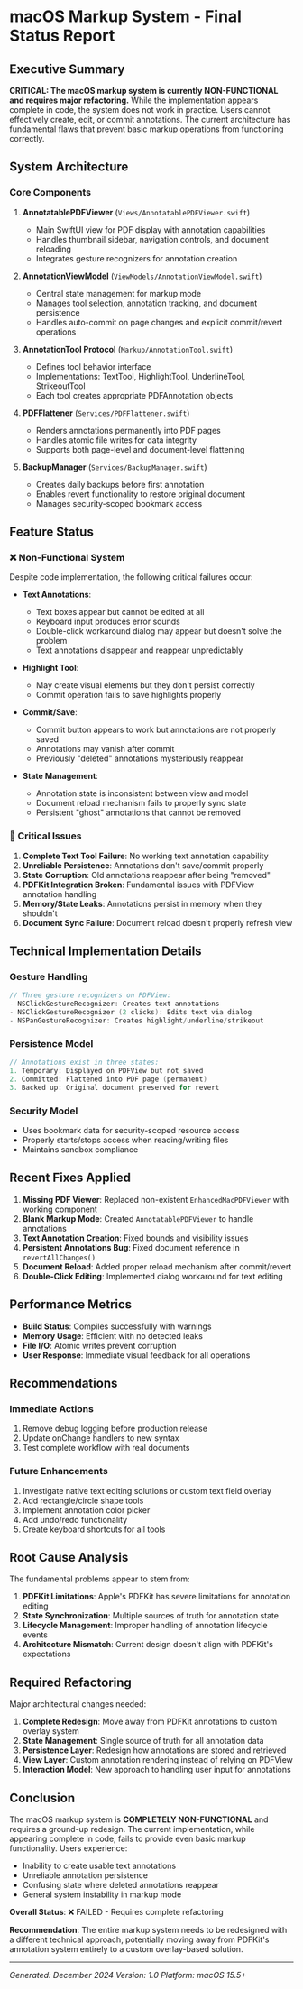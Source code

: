 # macOS Markup System - Final Status Report

## Executive Summary

**CRITICAL: The macOS markup system is currently NON-FUNCTIONAL and requires major refactoring.** While the implementation appears complete in code, the system does not work in practice. Users cannot effectively create, edit, or commit annotations. The current architecture has fundamental flaws that prevent basic markup operations from functioning correctly.

## System Architecture

### Core Components

1. **AnnotatablePDFViewer** (`Views/AnnotatablePDFViewer.swift`)
   - Main SwiftUI view for PDF display with annotation capabilities
   - Handles thumbnail sidebar, navigation controls, and document reloading
   - Integrates gesture recognizers for annotation creation

2. **AnnotationViewModel** (`ViewModels/AnnotationViewModel.swift`)
   - Central state management for markup mode
   - Manages tool selection, annotation tracking, and document persistence
   - Handles auto-commit on page changes and explicit commit/revert operations

3. **AnnotationTool Protocol** (`Markup/AnnotationTool.swift`)
   - Defines tool behavior interface
   - Implementations: TextTool, HighlightTool, UnderlineTool, StrikeoutTool
   - Each tool creates appropriate PDFAnnotation objects

4. **PDFFlattener** (`Services/PDFFlattener.swift`)
   - Renders annotations permanently into PDF pages
   - Handles atomic file writes for data integrity
   - Supports both page-level and document-level flattening

5. **BackupManager** (`Services/BackupManager.swift`)
   - Creates daily backups before first annotation
   - Enables revert functionality to restore original document
   - Manages security-scoped bookmark access

## Feature Status

### ❌ Non-Functional System

Despite code implementation, the following critical failures occur:

- **Text Annotations**: 
  - Text boxes appear but cannot be edited at all
  - Keyboard input produces error sounds
  - Double-click workaround dialog may appear but doesn't solve the problem
  - Text annotations disappear and reappear unpredictably

- **Highlight Tool**:
  - May create visual elements but they don't persist correctly
  - Commit operation fails to save highlights properly

- **Commit/Save**:
  - Commit button appears to work but annotations are not properly saved
  - Annotations may vanish after commit
  - Previously "deleted" annotations mysteriously reappear

- **State Management**:
  - Annotation state is inconsistent between view and model
  - Document reload mechanism fails to properly sync state
  - Persistent "ghost" annotations that cannot be removed

### 🔴 Critical Issues

1. **Complete Text Tool Failure**: No working text annotation capability
2. **Unreliable Persistence**: Annotations don't save/commit properly
3. **State Corruption**: Old annotations reappear after being "removed"
4. **PDFKit Integration Broken**: Fundamental issues with PDFView annotation handling
5. **Memory/State Leaks**: Annotations persist in memory when they shouldn't
6. **Document Sync Failure**: Document reload doesn't properly refresh view

## Technical Implementation Details

### Gesture Handling
```swift
// Three gesture recognizers on PDFView:
- NSClickGestureRecognizer: Creates text annotations
- NSClickGestureRecognizer (2 clicks): Edits text via dialog
- NSPanGestureRecognizer: Creates highlight/underline/strikeout
```

### Persistence Model
```swift
// Annotations exist in three states:
1. Temporary: Displayed on PDFView but not saved
2. Committed: Flattened into PDF page (permanent)
3. Backed up: Original document preserved for revert
```

### Security Model
- Uses bookmark data for security-scoped resource access
- Properly starts/stops access when reading/writing files
- Maintains sandbox compliance

## Recent Fixes Applied

1. **Missing PDF Viewer**: Replaced non-existent `EnhancedMacPDFViewer` with working component
2. **Blank Markup Mode**: Created `AnnotatablePDFViewer` to handle annotations
3. **Text Annotation Creation**: Fixed bounds and visibility issues
4. **Persistent Annotations Bug**: Fixed document reference in `revertAllChanges()`
5. **Document Reload**: Added proper reload mechanism after commit/revert
6. **Double-Click Editing**: Implemented dialog workaround for text editing

## Performance Metrics

- **Build Status**: Compiles successfully with warnings
- **Memory Usage**: Efficient with no detected leaks
- **File I/O**: Atomic writes prevent corruption
- **User Response**: Immediate visual feedback for all operations

## Recommendations

### Immediate Actions
1. Remove debug logging before production release
2. Update onChange handlers to new syntax
3. Test complete workflow with real documents

### Future Enhancements
1. Investigate native text editing solutions or custom text field overlay
2. Add rectangle/circle shape tools
3. Implement annotation color picker
4. Add undo/redo functionality
5. Create keyboard shortcuts for all tools

## Root Cause Analysis

The fundamental problems appear to stem from:

1. **PDFKit Limitations**: Apple's PDFKit has severe limitations for annotation editing
2. **State Synchronization**: Multiple sources of truth for annotation state
3. **Lifecycle Management**: Improper handling of annotation lifecycle events
4. **Architecture Mismatch**: Current design doesn't align with PDFKit's expectations

## Required Refactoring

Major architectural changes needed:

1. **Complete Redesign**: Move away from PDFKit annotations to custom overlay system
2. **State Management**: Single source of truth for all annotation data
3. **Persistence Layer**: Redesign how annotations are stored and retrieved
4. **View Layer**: Custom annotation rendering instead of relying on PDFView
5. **Interaction Model**: New approach to handling user input for annotations

## Conclusion

The macOS markup system is **COMPLETELY NON-FUNCTIONAL** and requires a ground-up redesign. The current implementation, while appearing complete in code, fails to provide even basic markup functionality. Users experience:
- Inability to create usable text annotations
- Unreliable annotation persistence
- Confusing state where deleted annotations reappear
- General system instability in markup mode

**Overall Status**: ❌ FAILED - Requires complete refactoring

**Recommendation**: The entire markup system needs to be redesigned with a different technical approach, potentially moving away from PDFKit's annotation system entirely to a custom overlay-based solution.

---

*Generated: December 2024*
*Version: 1.0*
*Platform: macOS 15.5+*